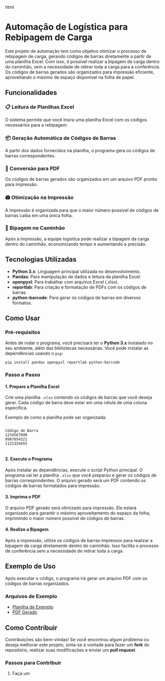 html <!DOCTYPE html>
<html lang="pt-br">
<head>
  <meta charset="UTF-8">
  <meta name="viewport" content="width=device-width, initial-scale=1.0">
  <title>Automação de Logística para Rebipagem de Carga</title>
</head>
<body>
  <h1>Automação de Logística para Rebipagem de Carga</h1>
  <p>Este projeto de automação tem como objetivo otimizar o processo de rebipagem de carga, gerando códigos de barras diretamente a partir de uma planilha Excel. Com isso, é possível realizar a bipagem da carga dentro do caminhão, sem a necessidade de retirar toda a carga para a conferência. Os códigos de barras gerados são organizados para impressão eficiente, aproveitando o máximo de espaço disponível na folha de papel.</p>

  <h2>Funcionalidades</h2>

  <h3>📋 Leitura de Planilhas Excel</h3>
  <p>O sistema permite que você insira uma planilha Excel com os códigos necessários para a rebipagem.</p>

  <h3>📦 Geração Automática de Códigos de Barras</h3>
  <p>A partir dos dados fornecidos na planilha, o programa gera os códigos de barras correspondentes.</p>

  <h3>📄 Conversão para PDF</h3>
  <p>Os códigos de barras gerados são organizados em um arquivo PDF pronto para impressão.</p>

  <h3>🖨️ Otimização na Impressão</h3>
  <p>A impressão é organizada para que o maior número possível de códigos de barras caiba em uma única folha.</p>

  <h3>🚛 Bipagem no Caminhão</h3>
  <p>Após a impressão, a equipe logística pode realizar a bipagem da carga dentro do caminhão, economizando tempo e aumentando a precisão.</p>

  <h2>Tecnologias Utilizadas</h2>
  <ul>
    <li><strong>Python 3.x</strong>: Linguagem principal utilizada no desenvolvimento.</li>
    <li><strong>Pandas</strong>: Para manipulação de dados e leitura da planilha Excel.</li>
    <li><strong>openpyxl</strong>: Para trabalhar com arquivos Excel (.xlsx).</li>
    <li><strong>reportlab</strong>: Para criação e formatação de PDFs com os códigos de barras.</li>
    <li><strong>python-barcode</strong>: Para gerar os códigos de barras em diversos formatos.</li>
  </ul>

  <h2>Como Usar</h2>

  <h3>Pré-requisitos</h3>
  <p>Antes de rodar o programa, você precisará ter o <strong>Python 3.x</strong> instalado no seu ambiente, além das bibliotecas necessárias. Você pode instalar as dependências usando o <code>pip</code>:</p>

  <pre><code>pip install pandas openpyxl reportlab python-barcode</code></pre>

  <h3>Passo a Passo</h3>

  <h4>1. Prepare a Planilha Excel</h4>
  <p>Crie uma planilha <code>.xlsx</code> contendo os códigos de barras que você deseja gerar. Cada código de barra deve estar em uma célula de uma coluna específica.</p>
  <p>Exemplo de como a planilha pode ser organizada:</p>
  <pre><code>
Código de Barra
1234567890
0987654321
1122334455
  </code></pre>

  <h4>2. Execute o Programa</h4>
  <p>Após instalar as dependências, execute o script Python principal. O programa vai ler a planilha <code>.xlsx</code> que você preparou e gerar os códigos de barras correspondentes. O arquivo gerado será um PDF contendo os códigos de barras formatados para impressão.</p>

  <h4>3. Imprima o PDF</h4>
  <p>O arquivo PDF gerado será otimizado para impressão. Ele estará organizado para garantir o máximo aproveitamento do espaço da folha, imprimindo o maior número possível de códigos de barras.</p>

  <h4>4. Realize a Bipagem</h4>
  <p>Após a impressão, utilize os códigos de barras impressos para realizar a bipagem da carga diretamente dentro do caminhão. Isso facilita o processo de conferência sem a necessidade de retirar toda a carga.</p>

  <h2>Exemplo de Uso</h2>
  <p>Após executar o código, o programa irá gerar um arquivo PDF com os códigos de barras organizados.</p>

  <h3>Arquivos de Exemplo</h3>
  <ul>
    <li><a href="#">Planilha de Exemplo</a></li>
    <li><a href="#">PDF Gerado</a></li>
  </ul>

  <h2>Como Contribuir</h2>
  <p>Contribuições são bem-vindas! Se você encontrou algum problema ou deseja melhorar este projeto, sinta-se à vontade para fazer um <strong>fork</strong> do repositório, realizar suas modificações e enviar um <strong>pull request</strong>.</p>

  <h3>Passos para Contribuir</h3>
  <ol>
    <li>Faça um <strong

